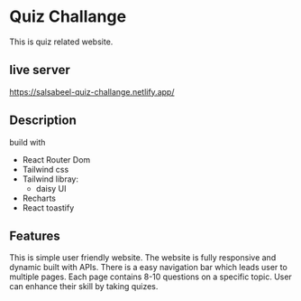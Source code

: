 # Quiz Challange

This is quiz related website.

## live server

https://salsabeel-quiz-challange.netlify.app/

## Description

build with

- React Router Dom
- Tailwind css
- Tailwind libray:
  - daisy UI
- Recharts
- React toastify

## Features

This is simple user friendly website. The website is fully responsive and dynamic built with APIs.
There is a easy navigation bar which leads user to multiple pages. Each page contains 8-10 questions
on a specific topic. User can enhance their skill by taking quizes.
